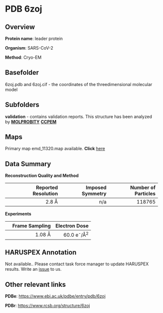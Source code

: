 # PDB 6zoj

## Overview

**Protein name**: leader protein

**Organism**: SARS-CoV-2

**Method**: Cryo-EM



## Basefolder

6zoj.pdb and 6zoj.cif - the coordinates of the threedimensional molecular model

## Subfolders





**validation** - contains validation reports. This structure has been analyzed by   [**MOLPROBITY**](https://github.com/thorn-lab/coronavirus_structural_task_force/tree/master/pdb/leader_protein/SARS-CoV-2/6zoj/validation/molprobity)   [**CCPEM**](https://github.com/thorn-lab/coronavirus_structural_task_force/tree/master/pdb/leader_protein/SARS-CoV-2/6zoj/validation/ccpem-validation)



## Maps

Primary map emd_11320.map available. **Click** [here](http://ftp.wwpdb.org/pub/emdb/structures/EMD-11320/map/) 

## Data Summary
**Reconstruction Quality and Method**

|   | Reported Resolution | Imposed Symmetry | Number of Particles |
|---|-------------:|----------------:|--------------:|
|   |2.8 Å|n/a|118765|

**Experiments**

|   | Frame Sampling | Electron Dose |
|---|-------------:|----------------:|
|   |1.08 Å|60.0 e<sup>-</sup>/Å<sup>2</sup>|

## HARUSPEX Annotation

Not available.. Please contact task force manager to update HARUSPEX results. Write an [issue](https://github.com/thorn-lab/coronavirus_structural_task_force/issues) to us.

## Other relevant links 
**PDBe**:  https://www.ebi.ac.uk/pdbe/entry/pdb/6zoj
 
**PDBr**: https://www.rcsb.org/structure/6zoj 
